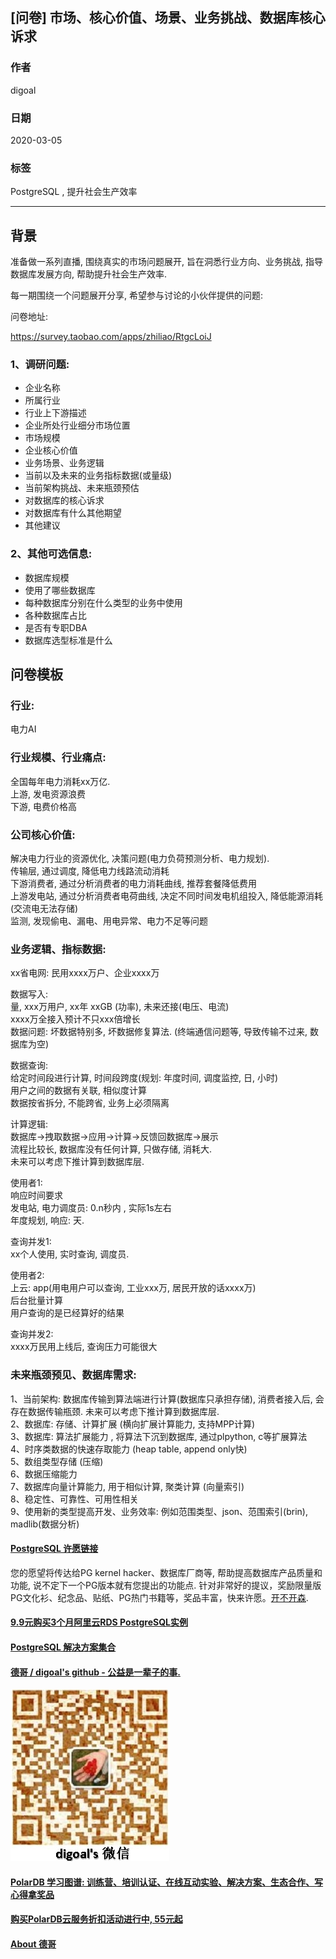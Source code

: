 ## [问卷] 市场、核心价值、场景、业务挑战、数据库核心诉求         
                               
### 作者                               
digoal                              
                              
### 日期                              
2020-03-05                             
                              
### 标签                              
PostgreSQL , 提升社会生产效率         
                              
----                              
                              
## 背景            
准备做一系列直播, 围绕真实的市场问题展开, 旨在洞悉行业方向、业务挑战, 指导数据库发展方向, 帮助提升社会生产效率.    
    
每一期围绕一个问题展开分享, 希望参与讨论的小伙伴提供的问题:     
    
问卷地址:    
    
https://survey.taobao.com/apps/zhiliao/RtgcLoiJ  
    
### 1、调研问题:    
- 企业名称  
- 所属行业    
- 行业上下游描述    
- 企业所处行业细分市场位置    
- 市场规模    
- 企业核心价值    
- 业务场景、业务逻辑   
- 当前以及未来的业务指标数据(或量级)    
- 当前架构挑战、未来瓶颈预估   
- 对数据库的核心诉求    
- 对数据库有什么其他期望    
- 其他建议    
    
### 2、其他可选信息:    
- 数据库规模    
- 使用了哪些数据库    
- 每种数据库分别在什么类型的业务中使用    
- 各种数据库占比    
- 是否有专职DBA    
- 数据库选型标准是什么    
      
## 问卷模板    
### 行业:     
电力AI     
    
### 行业规模、行业痛点:    
全国每年电力消耗xx万亿.     
上游, 发电资源浪费    
下游, 电费价格高    
    
### 公司核心价值:     
解决电力行业的资源优化, 决策问题(电力负荷预测分析、电力规划).     
传输层, 通过调度, 降低电力线路流动消耗     
下游消费者, 通过分析消费者的电力消耗曲线, 推荐套餐降低费用     
上游发电站, 通过分析消费者电荷曲线, 决定不同时间发电机组投入, 降低能源消耗(交流电无法存储)     
监测, 发现偷电、漏电、用电异常、电力不足等问题     
    
### 业务逻辑、指标数据:    
xx省电网: 民用xxxx万户、企业xxxx万    
    
数据写入:     
量, xxx万用户, xx年 xxGB (功率), 未来还接(电压、电流)     
xxxx万全接入预计不只xxx倍增长    
数据问题: 坏数据特别多, 坏数据修复算法. (终端通信问题等, 导致传输不过来, 数据库为空)     
    
数据查询:     
给定时间段进行计算, 时间段跨度(规划: 年度时间, 调度监控, 日, 小时)    
用户之间的数据有关联, 相似度计算    
数据按省拆分, 不能跨省, 业务上必须隔离    
    
计算逻辑:     
数据库->拽取数据->应用->计算->反馈回数据库->展示    
流程比较长, 数据库没有任何计算, 只做存储, 消耗大.    
未来可以考虑下推计算到数据库层.     
    
使用者1:     
响应时间要求     
发电站, 电力调度员: 0.n秒内 , 实际1s左右    
年度规划, 响应: 天.     
    
查询并发1:     
xx个人使用, 实时查询, 调度员.     
    
使用者2:     
上云: app(用电用户可以查询, 工业xxx万, 居民开放的话xxxx万)      
后台批量计算    
用户查询的是已经算好的结果     
    
查询并发2:    
xxxx万民用上线后, 查询压力可能很大     
    
### 未来瓶颈预见、数据库需求:     
1、当前架构: 数据库传输到算法端进行计算(数据库只承担存储), 消费者接入后, 会存在数据传输瓶颈. 未来可以考虑下推计算到数据库层.     
2、数据库: 存储、计算扩展 (横向扩展计算能力, 支持MPP计算)    
3、数据库: 算法扩展能力 , 将算法下沉到数据库, 通过plpython, c等扩展算法    
4、时序类数据的快速存取能力 (heap table, append only快)    
5、数组类型存储 (压缩)    
6、数据压缩能力     
7、数据库向量计算能力, 用于相似计算, 聚类计算 (向量索引)     
8、稳定性、可靠性、可用性相关     
9、使用新的类型提高开发、业务效率: 例如范围类型、json、范围索引(brin), madlib(数据分析)    
    
    
  
  
  
  
  
  
  
  
  
  
  
  
  
  
  
  
  
  
  
  
  
  
  
  
  
  
  
  
  
  
  
  
  
  
  
  
  
  
  
  
  
  
  
  
  
  
  
  
  
  
  
  
  
#### [PostgreSQL 许愿链接](https://github.com/digoal/blog/issues/76 "269ac3d1c492e938c0191101c7238216")
您的愿望将传达给PG kernel hacker、数据库厂商等, 帮助提高数据库产品质量和功能, 说不定下一个PG版本就有您提出的功能点. 针对非常好的提议，奖励限量版PG文化衫、纪念品、贴纸、PG热门书籍等，奖品丰富，快来许愿。[开不开森](https://github.com/digoal/blog/issues/76 "269ac3d1c492e938c0191101c7238216").  
  
  
#### [9.9元购买3个月阿里云RDS PostgreSQL实例](https://www.aliyun.com/database/postgresqlactivity "57258f76c37864c6e6d23383d05714ea")
  
  
#### [PostgreSQL 解决方案集合](https://yq.aliyun.com/topic/118 "40cff096e9ed7122c512b35d8561d9c8")
  
  
#### [德哥 / digoal's github - 公益是一辈子的事.](https://github.com/digoal/blog/blob/master/README.md "22709685feb7cab07d30f30387f0a9ae")
  
  
![digoal's wechat](../pic/digoal_weixin.jpg "f7ad92eeba24523fd47a6e1a0e691b59")
  
  
#### [PolarDB 学习图谱: 训练营、培训认证、在线互动实验、解决方案、生态合作、写心得拿奖品](https://www.aliyun.com/database/openpolardb/activity "8642f60e04ed0c814bf9cb9677976bd4")
  
  
#### [购买PolarDB云服务折扣活动进行中, 55元起](https://www.aliyun.com/activity/new/polardb-yunparter?userCode=bsb3t4al "e0495c413bedacabb75ff1e880be465a")
  
  
#### [About 德哥](https://github.com/digoal/blog/blob/master/me/readme.md "a37735981e7704886ffd590565582dd0")
  
